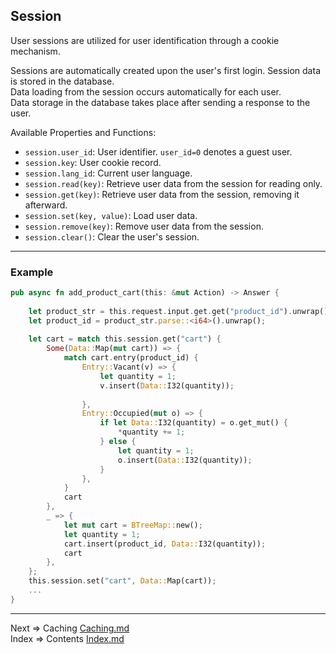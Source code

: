 ## Session
User sessions are utilized for user identification through a cookie mechanism.

Sessions are automatically created upon the user's first login. Session data is stored in the database.  
Data loading from the session occurs automatically for each user.  
Data storage in the database takes place after sending a response to the user.

Available Properties and Functions:
* `session.user_id`: User identifier. `user_id=0` denotes a guest user.
* `session.key`: User cookie record.
* `session.lang_id`: Current user language.
* `session.read(key)`: Retrieve user data from the session for reading only.
* `session.get(key)`: Retrieve user data from the session, removing it afterward.
* `session.set(key, value)`: Load user data.
* `session.remove(key)`: Remove user data from the session.
* `session.clear()`: Clear the user's session.

___
### Example
```rust
pub async fn add_product_cart(this: &mut Action) -> Answer {
    
    let product_str = this.request.input.get.get("product_id").unwrap();
    let product_id = product_str.parse::<i64>().unwrap();
    
    let cart = match this.session.get("cart") {
        Some(Data::Map(mut cart)) => {
            match cart.entry(product_id) {
                Entry::Vacant(v) => {
                    let quantity = 1;
                    v.insert(Data::I32(quantity));
         
                },
                Entry::Occupied(mut o) => {
                    if let Data::I32(quantity) = o.get_mut() {
                        *quantity += 1;
                    } else {
                        let quantity = 1;
                        o.insert(Data::I32(quantity));
                    }
                },
            }
            cart
        },
        _ => {
            let mut cart = BTreeMap::new();
            let quantity = 1;
            cart.insert(product_id, Data::I32(quantity));
            cart
        },
    };
    this.session.set("cart", Data::Map(cart));
    ...
}
```
___
Next => Caching [Caching.md](https://github.com/tryteex/tiny-web/blob/main/doc/Caching.md)  
Index => Contents [Index.md](https://github.com/tryteex/tiny-web/blob/main/doc/Index.md)  